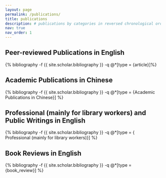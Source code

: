 ```yaml
---
layout: page
permalink: /publications/
title: publications
description: # publications by categories in reversed chronological order. generated by jekyll-scholar.
nav: true
nav_order: 1
---
```

<!-- _pages/publications.md
<div class="publications">

{% bibliography -f {{ site.scholar.bibliography }} %}

</div> -->

<!-- _pages/publications.md -->
<div class="publications">

<h2>Peer-reviewed Publications in English</h2>
{% bibliography -f {{ site.scholar.bibliography }} -q @*[type = {article}]%}

<h2>Academic Publications in Chinese</h2>
{% bibliography -f {{ site.scholar.bibliography }} -q @*[type = {Academic Publications in Chinese}] %}

<h2>Professional (mainly for library workers) and Public Writings in English</h2>
{% bibliography -f {{ site.scholar.bibliography }} -q @*[type = { Professional (mainly for library workers)}] %}

<h2>Book Reviews in English</h2>
{% bibliography -f {{ site.scholar.bibliography }} -q @*[type = {book_review}] %}


<!-- 根据需要添加更多类型 -->

</div>
